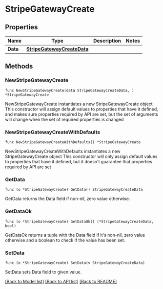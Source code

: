 # StripeGatewayCreate

## Properties

Name | Type | Description | Notes
------------ | ------------- | ------------- | -------------
**Data** | [**StripeGatewayCreateData**](StripeGatewayCreateData.md) |  | 

## Methods

### NewStripeGatewayCreate

`func NewStripeGatewayCreate(data StripeGatewayCreateData, ) *StripeGatewayCreate`

NewStripeGatewayCreate instantiates a new StripeGatewayCreate object
This constructor will assign default values to properties that have it defined,
and makes sure properties required by API are set, but the set of arguments
will change when the set of required properties is changed

### NewStripeGatewayCreateWithDefaults

`func NewStripeGatewayCreateWithDefaults() *StripeGatewayCreate`

NewStripeGatewayCreateWithDefaults instantiates a new StripeGatewayCreate object
This constructor will only assign default values to properties that have it defined,
but it doesn't guarantee that properties required by API are set

### GetData

`func (o *StripeGatewayCreate) GetData() StripeGatewayCreateData`

GetData returns the Data field if non-nil, zero value otherwise.

### GetDataOk

`func (o *StripeGatewayCreate) GetDataOk() (*StripeGatewayCreateData, bool)`

GetDataOk returns a tuple with the Data field if it's non-nil, zero value otherwise
and a boolean to check if the value has been set.

### SetData

`func (o *StripeGatewayCreate) SetData(v StripeGatewayCreateData)`

SetData sets Data field to given value.



[[Back to Model list]](../README.md#documentation-for-models) [[Back to API list]](../README.md#documentation-for-api-endpoints) [[Back to README]](../README.md)


